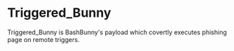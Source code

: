 # Triggered_Bunny
Triggered_Bunny is BashBunny's payload which covertly executes phishing page on remote triggers.
